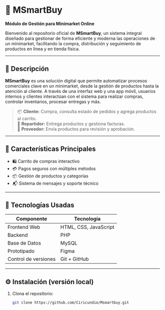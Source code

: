 # 🛒 MSmartBuy

**Módulo de Gestión para Minimarket Online**

Bienvenido al repositorio oficial de **MSmartBuy**, un sistema integral diseñado para gestionar de forma eficiente y moderna las operaciones de un minimarket, facilitando la compra, distribución y seguimiento de productos en línea y en tienda física.

---

## 📌 Descripción

**MSmartBuy** es una solución digital que permite automatizar procesos comerciales clave en un minimarket, desde la gestión de productos hasta la atención al cliente. A través de una interfaz web y una app móvil, usuarios internos y clientes interactúan con el sistema para realizar compras, controlar inventarios, procesar entregas y más.

> 📦 **Cliente:** Compra, consulta estado de pedidos y agrega productos al carrito.  
> 🚚 **Repartidor:** Entrega productos y gestiona facturas.  
> 🧾 **Proveedor:** Envía productos para revisión y aprobación.

---

## 🎯 Características Principales

- 🛍️ Carrito de compras interactivo
- 💳 Pagos seguros con múltiples métodos
- 📦 Gestión de productos y categorías
- 📬 Sistema de mensajes y soporte técnico

---

## 🚀 Tecnologías Usadas

| Componente     | Tecnología               |
|----------------|---------------------------|
| Frontend Web   | HTML, CSS, JavaScript     |
| Backend        | PHP                       |
| Base de Datos  | MySQL                     |
| Prototipado    | Figma                     |
| Control de versiones | Git + GitHub        |

---

## ⚙️ Instalación (versión local)

1. Clona el repositorio:
   ```bash
   git clone https://github.com/Ciricundio/Msmartbuy.git
